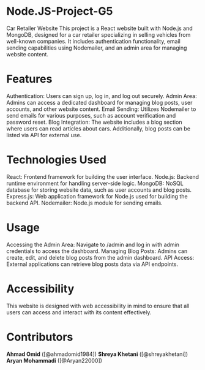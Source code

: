 # Node.JS-Project-G5

Car Retailer Website
This project is a React website built with Node.js and MongoDB, designed for a car retailer specializing in selling vehicles from well-known companies. It includes authentication functionality, email sending capabilities using Nodemailer, and an admin area for managing website content.

# Features
Authentication: Users can sign up, log in, and log out securely.
Admin Area: Admins can access a dedicated dashboard for managing blog posts, user accounts, and other website content.
Email Sending: Utilizes Nodemailer to send emails for various purposes, such as account verification and password reset.
Blog Integration: The website includes a blog section where users can read articles about cars. Additionally, blog posts can be listed via API for external use.

# Technologies Used
React: Frontend framework for building the user interface.
Node.js: Backend runtime environment for handling server-side logic.
MongoDB: NoSQL database for storing website data, such as user accounts and blog posts.
Express.js: Web application framework for Node.js used for building the backend API.
Nodemailer: Node.js module for sending emails.

# Usage
Accessing the Admin Area: Navigate to /admin and log in with admin credentials to access the dashboard.
Managing Blog Posts: Admins can create, edit, and delete blog posts from the admin dashboard.
API Access: External applications can retrieve blog posts data via API endpoints.

# Accessibility
This website is designed with web accessibility in mind to ensure that all users can access and interact with its content effectively.

# Contributors
**Ahmad Omid** ([@ahmadomid1984])
**Shreya Khetani** ([@shreyakhetani])
**Aryan Mohammadi** ([@Aryan22000])